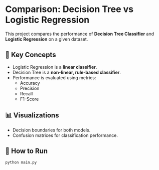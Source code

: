 # Comparison: Decision Tree vs Logistic Regression

This project compares the performance of **Decision Tree Classifier** and **Logistic Regression** on a given dataset.

## 🔹 Key Concepts
- Logistic Regression is a **linear classifier**.
- Decision Tree is a **non-linear, rule-based classifier**.
- Performance is evaluated using metrics:
  - Accuracy
  - Precision
  - Recall
  - F1-Score

## 📊 Visualizations
- Decision boundaries for both models.
- Confusion matrices for classification performance.

## 🚀 How to Run
```bash
python main.py
